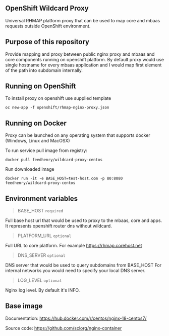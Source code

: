 ## OpenShift Wildcard Proxy

Universal RHMAP platform proxy that can be used to map core and 
mbaas requests outside OpenShift environment.

## Purpose of this repository

Provide mapping and proxy between public nginx proxy and
mbaas and core components running on openshift platform.
By default proxy would use single hostname for every mbaas application 
and I would map first element of the path into subdomain internally.

## Running on OpenShift

To install proxy on openshift use supplied template

    oc new-app -f openshift/rhmap-nginx-proxy.json

## Running on Docker

Proxy can be launched on any operating system that supports docker (Windows, Linux and MacOSX)

To run service pull image from registry:

    docker pull feedhenry/wildcard-proxy-centos

Run downloaded image 

    docker run -it -e BASE_HOST=test-host.com -p 80:8080 feedhenry/wildcard-proxy-centos

## Environment variables


>  BASE_HOST `required`

Full base host url that would be used to proxy to the mbaas, core and apps.
It represents openshift router dns without wildcard.

> PLATFORM_URL `optional`

Full URL to core platform. For example https://rhmap.corehost.net

> DNS_SERVER `optional`

DNS server that would be used to query subdomains from BASE_HOST 
For internal networks you would need to specify your local DNS server.

> LOG_LEVEL `optional` 

Nginx log level. By default it's INFO.

## Base image

Documentation:
https://hub.docker.com/r/centos/nginx-18-centos7/

Source code:
https://github.com/sclorg/nginx-container